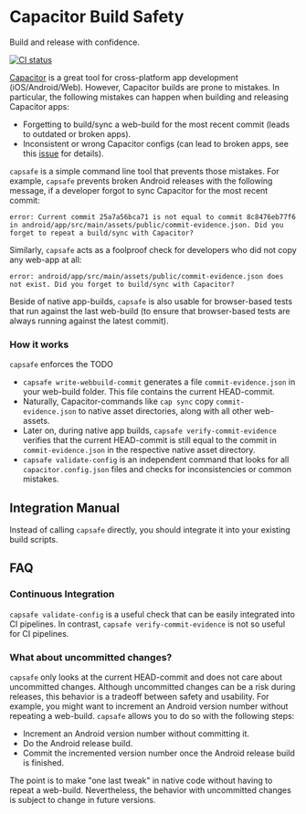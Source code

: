 # Capacitor Build Safety

Build and release with confidence.

<a href="https://github.com/fkirc/capacitor-build-safety/actions?query=branch%3Amaster"><img alt="CI status" src="https://github.com/fkirc/capacitor-build-safety/workflows/CI/badge.svg/?branch=master"></a>

[Capacitor](https://capacitorjs.com/) is a great tool for cross-platform app development (iOS/Android/Web).
However, Capacitor builds are prone to mistakes.
In particular, the following mistakes can happen when building and releasing Capacitor apps:

- Forgetting to build/sync a web-build for the most recent commit (leads to outdated or broken apps).
- Inconsistent or wrong Capacitor configs (can lead to broken apps, see this [issue](https://github.com/ionic-team/capacitor/discussions/1478) for details).

`capsafe` is a simple command line tool that prevents those mistakes.
For example, `capsafe` prevents broken Android releases with the following message, if a developer forgot to sync Capacitor for the most recent commit:

`error: Current commit 25a7a56bca71 is not equal to commit 8c8476eb77f6 in android/app/src/main/assets/public/commit-evidence.json. Did you forget to repeat a build/sync with Capacitor?`

Similarly, `capsafe` acts as a foolproof check for developers who did not copy any web-app at all:

`error: android/app/src/main/assets/public/commit-evidence.json does not exist. Did you forget to build/sync with Capacitor?`

Beside of native app-builds, `capsafe` is also usable for browser-based tests that run against the last web-build (to ensure that browser-based tests are always running against the latest commit).

### How it works

`capsafe` enforces the TODO

- `capsafe write-webbuild-commit` generates a file `commit-evidence.json` in your web-build folder. This file contains the current HEAD-commit.
- Naturally, Capacitor-commands like `cap sync` copy `commit-evidence.json` to native asset directories, along with all other web-assets.
- Later on, during native app builds, `capsafe verify-commit-evidence` verifies that the current HEAD-commit is still equal to the commit in `commit-evidence.json` in the respective native asset directory.
- `capsafe validate-config` is an independent command that looks for all `capacitor.config.json` files and checks for inconsistencies or common mistakes.

## Integration Manual

Instead of calling `capsafe` directly, you should integrate it into your existing build scripts.

## FAQ

### Continuous Integration

`capsafe validate-config` is a useful check that can be easily integrated into CI pipelines.
In contrast, `capsafe verify-commit-evidence` is not so useful for CI pipelines.

### What about uncommitted changes?

`capsafe` only looks at the current HEAD-commit and does not care about uncommitted changes. Although uncommitted changes can be a risk during releases, this behavior is a tradeoff between safety and usability.
For example, you might want to increment an Android version number without repeating a web-build.
`capsafe` allows you to do so with the following steps:
- Increment an Android version number without committing it.
- Do the Android release build.
- Commit the incremented version number once the Android release build is finished.

The point is to make "one last tweak" in native code without having to repeat a web-build. Nevertheless, the behavior with uncommitted changes is subject to change in future versions.
